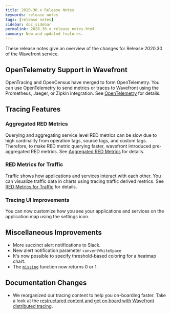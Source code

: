 ```yaml
---
title: 2020-30.x Release Notes
keywords: release notes
tags: [release notes]
sidebar: doc_sidebar
permalink: 2020.30.x_release_notes.html
summary: New and updated features.
---
```


These release notes give an overview of the changes for Release 2020.30 of the Wavefront service.

## OpenTelemetry Support in Wavefront

<!-- NOTE: I am not sure if we can get in time for 62.x. I will check with Ganga on Monday. If not, let's remove this-->

OpenTracing and OpenCensus have merged to form OpenTelemetry. You can use OpenTelemetry to send metrics or traces to Wavefront using the Prometheus, Jaeger, or Zipkin integration. See [OpenTelemetry]() for details.

## Tracing Features

### Aggregated RED Metrics

Querying and aggregating service level RED metrics can be slow due to high cardinality from operation tags, source tags, and custom tags. Therefore, to make RED metric querying faster, wavefront introduced pre-aggregated RED metrics. See [Aggregated RED Metrics](/trace_data_details.html#aggregated-red-metrics) for details.

### RED Metrics for Traffic

Traffic shows how applications and services interact with each other. You can visualize traffic data in charts using tracing traffic derived metrics. See [RED Metrics for Traffic](trace_data_details.html#red-metrics-for-traffic) for details.

### Tracing UI Improvements
You can now customize how you see your applications and services on the application map using the settings icon. 

## Miscellaneous Improvements

* More succinct alert notifications to Slack.
* New alert notification parameter `convertWhiteSpace`
* It's now possible to specify threshold-based coloring for a heatmap chart.
* The [`missing`](ts_missing.html) function now returns 0 or 1.

## Documentation Changes

* We reorganized our tracing content to help you on-boarding faster. Take a look at the [restructured content and get on board with Wavefront distributed tracing](tracing_basics.html).

